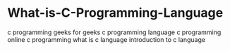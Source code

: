 # What-is-C-Programming-Language
c programming geeks for geeks  c programming language  c programming online  c programming  what is c language  introduction to c language
